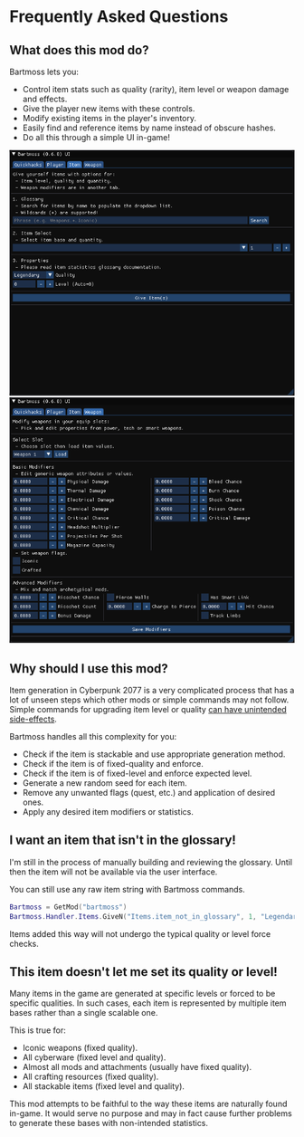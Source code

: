 # Frequently Asked Questions

## What does this mod do?
Bartmoss lets you:
 - Control item stats such as quality (rarity), item level or weapon damage and effects.
 - Give the player new items with these controls.
 - Modify existing items in the player's inventory.
 - Easily find and reference items by name instead of obscure hashes.
 - Do all this through a simple UI in-game!

![bartmoss_items_ui](images/item.png)
![bartmoss_weapons_ui](images/weapon.png)

## Why should I use this mod?
Item generation in Cyberpunk 2077 is a very complicated process that has a lot of unseen steps which other mods or simple commands may not follow. Simple commands for upgrading item level or quality [can have unintended side-effects](https://www.youtube.com/watch?v=l13OkxImayk).

Bartmoss handles all this complexity for you:
 - Check if the item is stackable and use appropriate generation method.
 - Check if the item is of fixed-quality and enforce.
 - Check if the item is of fixed-level and enforce expected level.
 - Generate a new random seed for each item.
 - Remove any unwanted flags (quest, etc.) and application of desired ones.
 - Apply any desired item modifiers or statistics.

## I want an item that isn't in the glossary!
I'm still in the process of manually building and reviewing the glossary.
Until then the item will not be available via the user interface.

You can still use any raw item string with Bartmoss commands.
```lua
Bartmoss = GetMod("bartmoss")
Bartmoss.Handler.Items.GiveN("Items.item_not_in_glossary", 1, "Legendary", 50)
```

Items added this way will not undergo the typical quality or level force checks.

## This item doesn't let me set its quality or level!
Many items in the game are generated at specific levels or forced to be specific qualities. 
In such cases, each item is represented by multiple item bases rather than a single scalable one.

This is true for:
 - Iconic weapons (fixed quality).
 - All cyberware (fixed level and quality).
 - Almost all mods and attachments (usually have fixed quality).
 - All crafting resources (fixed quality).
 - All stackable items (fixed level and quality).

This mod attempts to be faithful to the way these items are naturally found in-game.
It would serve no purpose and may in fact cause further problems to generate these bases with non-intended statistics.
